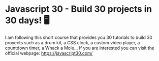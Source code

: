 # Javascript 30 - Build 30 projects in 30 days! 🖥️
I am following this short course that provides you 30 tutorials to build 30 proyects such as a drum kit, a CSS clock, a custom video player, a countdown timer, a Whack a Mole... 
If you are interested you can visit the official webpage: https://javascript30.com/
